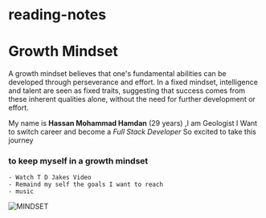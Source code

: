 # reading-notes

# Growth Mindset

A growth mindset believes that one's fundamental abilities can be developed through perseverance and effort. In a fixed mindset, intelligence and talent are seen as fixed traits, 
suggesting that success comes from these inherent qualities alone, without the need for further development or effort.

My name is **Hassan Mohammad Hamdan** (29 years) ,I am Geologist 
I Want to switch career and become a *Full Stack Developer*
So excited to take this journey 

### to keep myself in a growth mindset

```
- Watch T D Jakes Video
- Remaind my self the goals I want to reach
- music
```
 

![MINDSET](https://i1.wp.com/www.brainpickings.org/wp-content/uploads/2012/04/taschen_informationgraphics10.jpg?w=680&ssl=1)
